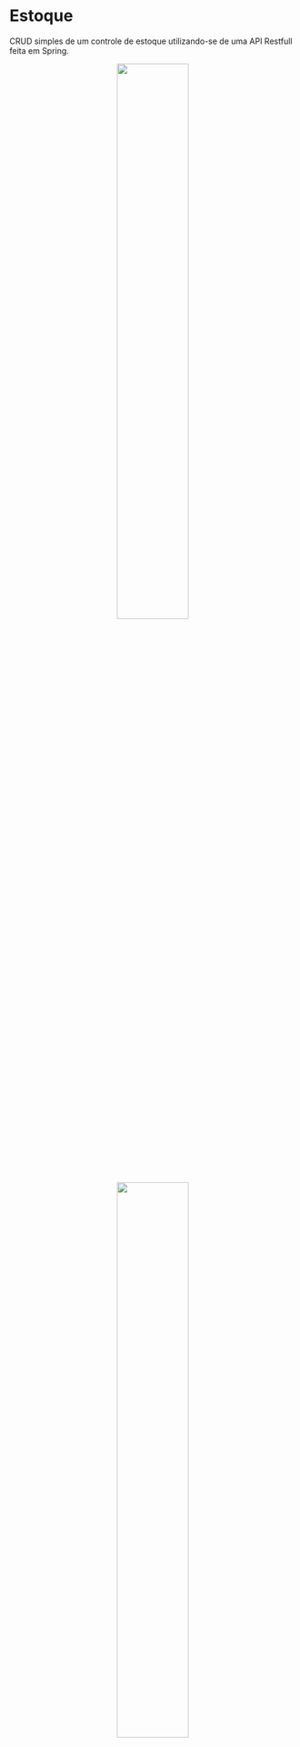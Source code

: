 # Estoque
CRUD simples de um controle de estoque utilizando-se de uma API Restfull feita em Spring.
<p align="center" ><img src="https://github.com/mlobato447/Estoque/blob/master/estoquefront/img1.png" width="50%" style="display: block; margin-left: auto; margin-right: auto"></p>
<p align="center" ><img src="https://github.com/mlobato447/Estoque/blob/master/estoquefront/img2.png" width="50%" style="display: block; margin-left: auto; margin-right: auto"></p>
<p align="center" ><img src="https://github.com/mlobato447/Estoque/blob/master/estoquefront/img3.png" width="50%" style="display: block; margin-left: auto; margin-right: auto"></p>
<p align="center" ><img src="https://github.com/mlobato447/Estoque/blob/master/estoquefront/img4.png" width="50%" style="display: block; margin-left: auto; margin-right: auto"></p>

# Como rodar:
  ## Back-end:
  `mvn dependency:resolve`  
  `mvn spring-boot:run`
  ## Front-end:
  `npm install`  
  `node index.js`
